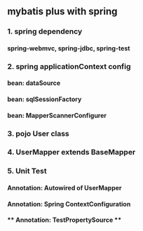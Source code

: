 ## mybatis plus with spring ##

### 1. spring dependency ###
#### spring-webmvc, spring-jdbc, spring-test ####

### 2. spring applicationContext config ###
#### bean: dataSource ####
#### bean: sqlSessionFactory ####
#### bean: MapperScannerConfigurer ####

### 3. pojo User class ###

### 4. UserMapper extends BaseMapper ###

### 5. Unit Test ###
#### Annotation: Autowired of UserMapper ####
#### Annotation: Spring ContextConfiguration ####
#### ** Annotation: TestPropertySource ** ####